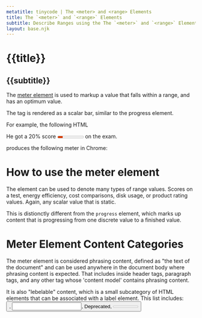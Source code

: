 ```yaml
---
metatitle: tinycode | The <meter> and <range> Elements
title: The `<meter>` and `<range>` Elements
subtitle: Describe Ranges using the The `<meter>` and `<range>` Elements
layout: base.njk
---
```


# {{title}}
## {{subtitle}}

The [meter element](https://html.spec.whatwg.org/#the-meter-element) is used to markup a value that falls within a range, and has an optimum value. 

The tag is rendered as a scalar bar, similar to the progress element. 

For example, the following HTML

<p>He got a 20% score <meter min="0" low="30" high="70" max="100"
  value="20" optimum="100">20%</meter> on the exam.</p>

produces the following meter in Chrome:


# How to use the meter element

The element can be used to denote many types of range values. Scores on a test, energy efficiency, cost comparisons, disk usage, or product rating values. Again, any scalar value that is static. 

This is distionctly different from the `progress` element, which marks up content that is progressing from one discrete value to a finished value. 

# Meter Element Content Categories

The meter element is considered phrasing content, defined as "the text of the document" and can be used anywhere in the document body where phrasing content is expected. That includes inside header tags, paragraph tags, and any other tag whose 'content model' contains phrasing content.

It is also "lebelable" content, which is a small subcategory of HTML elements that can be associated with a label element. This list includes: <button>, <input>, <keygen> Deprecated, <meter>, <output>, <progress>, <select>, and <textarea>.


